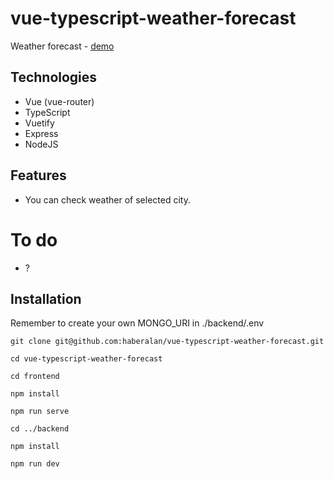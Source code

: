 # vue-typescript-weather-forecast

Weather forecast - [demo](https://haber-weather-forecast.netlify.app/)

## Technologies

- Vue (vue-router)
- TypeScript
- Vuetify
- Express
- NodeJS

## Features

- You can check weather of selected city.

# To do

- ?

## Installation

Remember to create your own MONGO_URI in ./backend/.env

```
git clone git@github.com:haberalan/vue-typescript-weather-forecast.git
```
```
cd vue-typescript-weather-forecast
```
```
cd frontend
```
```
npm install
```
```
npm run serve
```
```
cd ../backend
```
```
npm install
```
```
npm run dev
```

